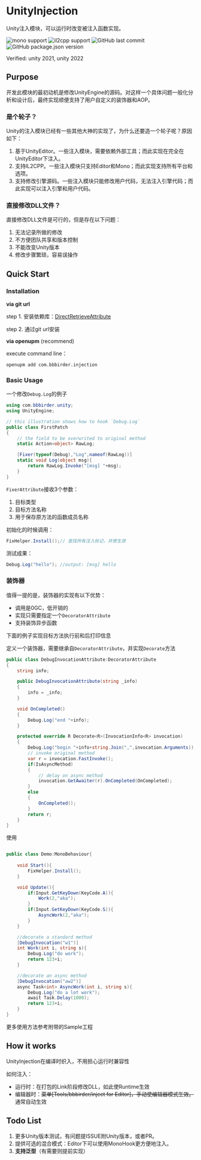 # UnityInjection
Unity注入模块，可以运行时改变被注入函数实现。

![mono support](http://img.shields.io/badge/Mono-support-green)
![il2cpp support](http://img.shields.io/badge/IL2CPP-support-green)
![GitHub last commit](http://img.shields.io/github/last-commit/labbbirder/UnityInjection)
![GitHub package.json version](http://img.shields.io/github/package-json/v/labbbirder/UnityInjection)

Verified: unity 2021, unity 2022

## Purpose
开发此模块的最初动机是修改UnityEngine的源码。对这样一个具体问题一般化分析和设计后，最终实现顺便支持了用户自定义的装饰器和AOP。

### 是个轮子？
Unity的注入模块已经有一些其他大神的实现了，为什么还要造一个轮子呢？原因如下：
1. 基于UnityEditor。一些注入模块，需要依赖外部工具；而此实现在完全在UnityEditor下注入。
2. 支持IL2CPP。一些注入模块只支持Editor和Mono；而此实现支持所有平台和选项。
3. 支持修改引擎源码。一些注入模块只能修改用户代码，无法注入引擎代码；而此实现可以注入引擎和用户代码。


### 直接修改DLL文件？
直接修改DLL文件是可行的，但是存在以下问题：
1. 无法记录所做的修改
2. 不方便团队共享和版本控制
3. 不能改变Unity版本
4. 修改步骤繁琐，容易误操作

## Quick Start
### Installation
**via git url**

step 1. 安装依赖库：[DirectRetrieveAttribute](https://github.com/labbbirder/DirectRetrieveAttribute#安装)

step 2. 通过git url安装

**via openupm** (recommend)

execute command line：

```bash
openupm add com.bbbirder.injection
```
### Basic Usage
一个修改`Debug.Log`的例子
```csharp
using com.bbbirder.unity;
using UnityEngine;

// this illustration shows how to hook `Debug.Log`
public class FirstPatch
{
    // the field to be overwrited to original method
    static Action<object> RawLog;

    [Fixer(typeof(Debug),"Log",nameof(RawLog))]
    static void Log(object msg){
        return RawLog.Invoke("[msg] "+msg); 
    }
}

```
`FixerAttribute`接收3个参数：
  1. 目标类型
  2. 目标方法名称
  3. 用于保存原方法的函数成员名称

初始化的时候调用：
```csharp
FixHelper.Install();// 查找所有注入标记，并使生效
```
测试成果：
```csharp
Debug.Log("hello"); //output: [msg] hello
```
### 装饰器
值得一提的是，装饰器的实现有以下优势：
* 调用是0GC，低开销的
* 实现只需要指定一个`DecoratorAttribute`
* 支持装饰异步函数

下面的例子实现目标方法执行前和后打印信息

定义一个装饰器，需要继承自`DecoratorAttribute`，并实现`Decorate`方法
```csharp
public class DebugInvocationAttribute:DecoratorAttribute
{
    string info;

    public DebugInvocationAttribute(string _info)
    {
        info = _info;
    }

    void OnCompleted()
    {
        Debug.Log("end "+info);
    }

    protected override R Decorate<R>(InvocationInfo<R> invocation)
    {
        Debug.Log("begin "+info+string.Join(",",invocation.Arguments));
        // invoke original method
        var r = invocation.FastInvoke();
        if(IsAsyncMethod)
        {
            // delay on async method
            invocation.GetAwaiter(r).OnCompleted(OnCompleted);
        }
        else
        {
            OnCompleted();
        }
        return r;
    }
}

```

使用

```csharp

public class Demo:MonoBehaviour{
    
    void Start(){
        FixHelper.Install();
    }

    void Update(){
        if(Input.GetKeyDown(KeyCode.A)){
            Work(2,"aka");
        }
        if(Input.GetKeyDown(KeyCode.S)){
            AsyncWork(2,"aka");
        }
    }

    //decorate a standard method
    [DebugInvocation("w1")]
    int Work(int i, string s){
        Debug.Log("do work");
        return 123+i;
    }

    //decorate an async method
    [DebugInvocation("aw2")]
    async Task<int> AsyncWork(int i, string s){
        Debug.Log("do a lot work");
        await Task.Delay(1000);
        return 123+i;
    }
}
```

更多使用方法参考附带的Sample工程

## How it works
UnityInjection在编译时织入，不用担心运行时兼容性

如何注入：

  * 运行时：在打包的Link阶段修改DLL，如此使Runtime生效
  * 编辑器时：~~菜单[Tools/bbbirder/inject for Editor]，手动使编辑器模式生效。~~ 通常自动生效

## Todo List
1. 更多Unity版本测试，有问题提ISSUE附Unity版本，或者PR。
2. 提供可选的混合模式：Editor下可以使用MonoHook更方便地注入。
3. **支持泛型**（有需要则提前实现）

